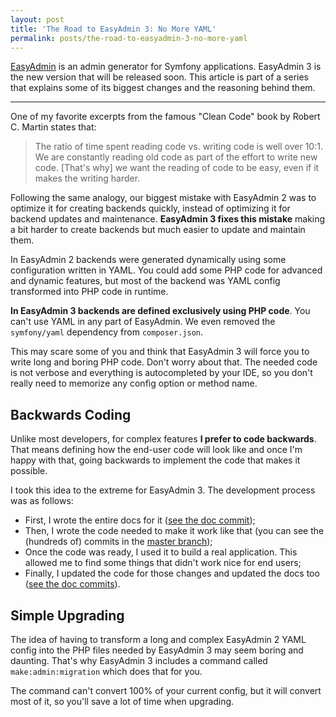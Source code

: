 ```yaml
---
layout: post
title: 'The Road to EasyAdmin 3: No More YAML'
permalink: posts/the-road-to-easyadmin-3-no-more-yaml
---
```


[EasyAdmin][1] is an admin generator for Symfony applications. EasyAdmin 3 is
the new version that will be released soon. This article is part of a series
that explains some of its biggest changes and the reasoning behind them.

-----

One of my favorite excerpts from the famous "Clean Code" book by Robert C. Martin
states that:

> The ratio of time spent reading code vs. writing code is well over 10:1.
> We are constantly reading old code as part of the effort to write new code.
> [That's why] we want the reading of code to be easy, even if it makes the writing harder.

Following the same analogy, our biggest mistake with EasyAdmin 2 was to optimize
it for creating backends quickly, instead of optimizing it for backend updates
and maintenance. **EasyAdmin 3 fixes this mistake** making a bit harder to
create backends but much easier to update and maintain them.

In EasyAdmin 2 backends were generated dynamically using some configuration
written in YAML. You could add some PHP code for advanced and dynamic features,
but most of the backend was YAML config transformed into PHP code in runtime.

**In EasyAdmin 3 backends are defined exclusively using PHP code**. You can't
use YAML in any part of EasyAdmin. We even removed the `symfony/yaml` dependency
from `composer.json`.

This may scare some of you and think that EasyAdmin 3 will force you to write
long and boring PHP code. Don't worry about that. The needed code is not verbose
and everything is autocompleted by your IDE, so you don't really need to
memorize any config option or method name.

Backwards Coding
----------------

Unlike most developers, for complex features **I prefer to code backwards**.
That means defining how the end-user code will look like and once I'm happy with
that, going backwards to implement the code that makes it possible.

I took this idea to the extreme for EasyAdmin 3. The development process was as
follows:

* First, I wrote the entire docs for it ([see the doc commit](https://github.com/EasyCorp/EasyAdminBundle/pull/2967/commits/384a82639b6a17679f0021e9efac3730e7cd819d));
* Then, I wrote the code needed to make it work like that (you can see the (hundreds of) commits in the [master branch](https://github.com/EasyCorp/EasyAdminBundle/commits/master));
* Once the code was ready, I used it to build a real application. This allowed me to find some things that didn't work nice for end users;
* Finally, I updated the code for those changes and updated the docs too ([see the doc commits](https://github.com/EasyCorp/EasyAdminBundle/pull/2967/commits)).

Simple Upgrading
----------------

The idea of having to transform a long and complex EasyAdmin 2 YAML config into
the PHP files needed by EasyAdmin 3 may seem boring and daunting. That's why
EasyAdmin 3 includes a command called `make:admin:migration` which does that for
you.

The command can't convert 100% of your current config, but it will convert most
of it, so you'll save a lot of time when upgrading.

[1]: https://github.com/EasyCorp/EasyAdminBundle
